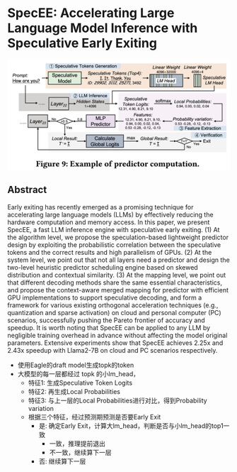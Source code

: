 # SpecEE: Accelerating Large Language Model Inference with Speculative Early Exiting

<p align="center">
<img src="fig9.png" width="600" title="blank">
</p>

## Abstract

Early exiting has recently emerged as a promising technique for accelerating
large language models (LLMs) by effectively reducing the hardware computation
and memory access. In this paper, we present SpecEE, a fast LLM inference
engine with speculative early exiting. (1) At the algorithm level, we propose
the speculation-based lightweight predictor design by exploiting the
probabilistic correlation between the speculative tokens and the correct
results and high parallelism of GPUs. (2) At the system level, we point out
that not all layers need a predictor and design the two-level heuristic
predictor scheduling engine based on skewed distribution and contextual
similarity. (3) At the mapping level, we point out that different decoding
methods share the same essential characteristics, and propose the context-aware
merged mapping for predictor with efficient GPU implementations to support
speculative decoding, and form a framework for various existing orthogonal
acceleration techniques (e.g., quantization and sparse activation) on cloud and
personal computer (PC) scenarios, successfully pushing the Pareto frontier of
accuracy and speedup. It is worth noting that SpecEE can be applied to any LLM
by negligible training overhead in advance without affecting the model original
parameters. Extensive experiments show that SpecEE achieves 2.25x and 2.43x
speedup with Llama2-7B on cloud and PC scenarios respectively.

- 使用Eagle的draft model生成topk的token
- 大模型的每一层都经过 topk 的小lm_head，
  - 特征1: 生成Speculative Token Logits
  - 特征2: 再生成Local Probabilities
  - 特征3: 与上一层的Local Probabilities进行对比，得到Probability variation
  - 根据三个特征，经过预测期预测是否要Early Exit
    - 是: 确定Early Exit，计算大lm_head，判断是否与小lm_head的top1一致
      - 一致，推理提前退出
      - 不一致，继续算下一层
    - 否: 继续算下一层
